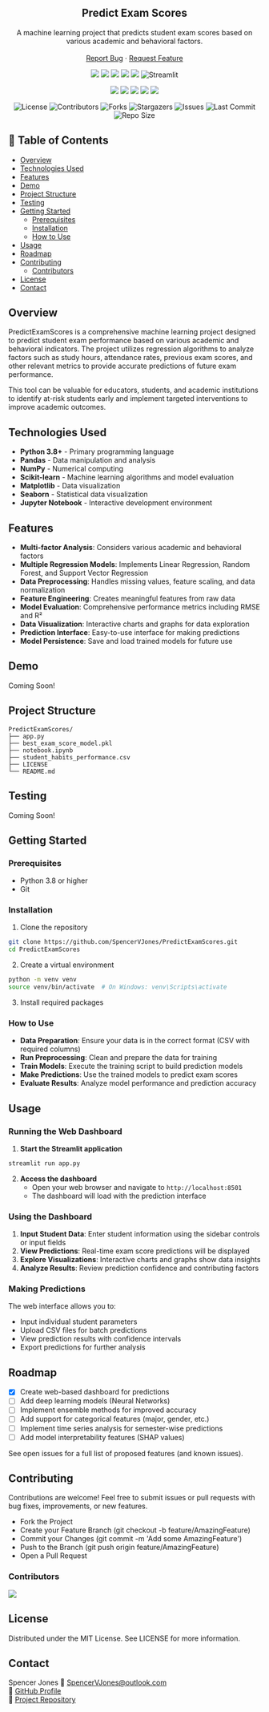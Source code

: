 <div align="center">
  <h2 align="center">Predict Exam Scores</h2>
  <p align="center">
A machine learning project that predicts student exam scores based on various academic and behavioral factors.
    <br />
    <br />
    <a href="https://github.com/SpencerVJones/PredictExamScores/issues">Report Bug</a>
    ·
    <a href="https://github.com/SpencerVJones/PredictExamScores/issues">Request Feature</a>
  </p>
</div>


<!-- PROJECT SHIELDS -->
<div align="center">

![](https://img.shields.io/badge/Python-3776AB?style=for-the-badge&logo=python&logoColor=white)
![](https://img.shields.io/badge/Pandas-150458?style=for-the-badge&logo=pandas&logoColor=white)
![](https://img.shields.io/badge/NumPy-013243?style=for-the-badge&logo=numpy&logoColor=white)
![](https://img.shields.io/badge/Scikit--learn-F7931E?style=for-the-badge&logo=scikit-learn&logoColor=white)
![](https://img.shields.io/badge/Jupyter-F37626?style=for-the-badge&logo=jupyter&logoColor=white)
![Streamlit](https://img.shields.io/badge/Streamlit-FF4B4B?style=for-the-badge&logo=streamlit&logoColor=white)


![](https://img.shields.io/badge/Machine%20Learning-%E2%9C%94%EF%B8%8F-green.svg?style=for-the-badge)
![](https://img.shields.io/badge/Regression-Models-blue.svg?style=for-the-badge)
![](https://img.shields.io/badge/Data%20Analysis-%E2%9C%94%EF%B8%8F-orange.svg?style=for-the-badge)
![](https://img.shields.io/badge/Data%20Visualization-%E2%9C%94%EF%B8%8F-blue.svg?style=for-the-badge)
![](https://img.shields.io/badge/Score%20Prediction-%E2%9C%94%EF%B8%8F-red.svg?style=for-the-badge)

![License](https://img.shields.io/github/license/SpencerVJones/PredictExamScores?style=for-the-badge)
![Contributors](https://img.shields.io/github/contributors/SpencerVJones/PredictExamScores?style=for-the-badge)
![Forks](https://img.shields.io/github/forks/SpencerVJones/PredictExamScores?style=for-the-badge)
![Stargazers](https://img.shields.io/github/stars/SpencerVJones/PredictExamScores?style=for-the-badge)
![Issues](https://img.shields.io/github/issues/SpencerVJones/PredictExamScores?style=for-the-badge)
![Last Commit](https://img.shields.io/github/last-commit/SpencerVJones/PredictExamScores?style=for-the-badge)
![Repo Size](https://img.shields.io/github/repo-size/SpencerVJones/PredictExamScores?style=for-the-badge)

</div>


## 📑 Table of Contents
- [Overview](#overview)
- [Technologies Used](#technologies-used)
- [Features](#features)
- [Demo](#demo)
- [Project Structure](#project-structure)
- [Testing](#testing)
- [Getting Started](#getting-started)
  - [Prerequisites](#prerequisites)
  - [Installation](#installation)
  - [How to Use](#how-to-use)
- [Usage](#usage)
- [Roadmap](#roadmap)
- [Contributing](#contributing)
	- [Contributors](#contributors)
- [License](#license)
- [Contact](#contact)

## Overview
PredictExamScores is a comprehensive machine learning project designed to predict student exam performance based on various academic and behavioral indicators. The project utilizes regression algorithms to analyze factors such as study hours, attendance rates, previous exam scores, and other relevant metrics to provide accurate predictions of future exam performance.

This tool can be valuable for educators, students, and academic institutions to identify at-risk students early and implement targeted interventions to improve academic outcomes.

## Technologies Used
-   **Python 3.8+** - Primary programming language
-   **Pandas** - Data manipulation and analysis
-   **NumPy** - Numerical computing
-   **Scikit-learn** - Machine learning algorithms and model evaluation
-   **Matplotlib** - Data visualization
-   **Seaborn** - Statistical data visualization
-   **Jupyter Notebook** - Interactive development environment

## Features
-   **Multi-factor Analysis**: Considers various academic and behavioral factors
-   **Multiple Regression Models**: Implements Linear Regression, Random Forest, and Support Vector Regression
-   **Data Preprocessing**: Handles missing values, feature scaling, and data normalization
-   **Feature Engineering**: Creates meaningful features from raw data
-   **Model Evaluation**: Comprehensive performance metrics including RMSE and R²
-   **Data Visualization**: Interactive charts and graphs for data exploration
-   **Prediction Interface**: Easy-to-use interface for making predictions
-   **Model Persistence**: Save and load trained models for future use

## Demo
Coming Soon!

## Project Structure
```
PredictExamScores/ 
├── app.py  
├── best_exam_score_model.pkl   
├── notebook.ipynb 
├── student_habits_performance.csv 
├── LICENSE 
└── README.md 
```

## Testing
Coming Soon!

## Getting Started

### Prerequisites
-   Python 3.8 or higher
-   Git
### Installation
1.  Clone the repository
```bash
git clone https://github.com/SpencerVJones/PredictExamScores.git
cd PredictExamScores
```
2.  Create a virtual environment
```bash
python -m venv venv
source venv/bin/activate  # On Windows: venv\Scripts\activate
```
3.  Install required packages
   
###  How to Use
 -   **Data Preparation**: Ensure your data is in the correct format (CSV with required columns)
-   **Run Preprocessing**: Clean and prepare the data for training
-   **Train Models**: Execute the training script to build prediction models
-   **Make Predictions**: Use the trained models to predict exam scores
-   **Evaluate Results**: Analyze model performance and prediction accuracy
 
## Usage
### Running the Web Dashboard
1.  **Start the Streamlit application**
```bash
streamlit run app.py
```
2.  **Access the dashboard**
    -   Open your web browser and navigate to `http://localhost:8501`
    -   The dashboard will load with the prediction interface
### Using the Dashboard
1.  **Input Student Data**: Enter student information using the sidebar controls or input fields
2.  **View Predictions**: Real-time exam score predictions will be displayed
3.  **Explore Visualizations**: Interactive charts and graphs show data insights
4.  **Analyze Results**: Review prediction confidence and contributing factors
### Making Predictions
The web interface allows you to:
-   Input individual student parameters
-   Upload CSV files for batch predictions
-   View prediction results with confidence intervals
-   Export predictions for further analysis
 
## Roadmap
- [x] Create web-based dashboard for predictions
- [ ] Add deep learning models (Neural Networks)
- [ ] Implement ensemble methods for improved accuracy
- [ ] Add support for categorical features (major, gender, etc.)
- [ ] Implement time series analysis for semester-wise predictions
- [ ] Add model interpretability features (SHAP values)   

See open issues for a full list of proposed features (and known issues).
 
 
## Contributing
Contributions are welcome! Feel free to submit issues or pull requests with bug fixes, improvements, or new features.
- Fork the Project
- Create your Feature Branch (git checkout -b feature/AmazingFeature)
- Commit your Changes (git commit -m 'Add some AmazingFeature')
- Push to the Branch (git push origin feature/AmazingFeature)
- Open a Pull Request

### Contributors
<a href="https://github.com/SpencerVJones/PredictExamScores/graphs/contributors">
  <img src="https://contrib.rocks/image?repo=SpencerVJones/PredictExamScores"/>
</a>


## License
Distributed under the MIT License. See LICENSE for more information.



## Contact
Spencer Jones
📧 [SpencerVJones@outlook.com](mailto:SpencerVJones@outlook.com)  
🔗 [GitHub Profile](https://github.com/SpencerVJones)  
🔗 [Project Repository](https://github.com/SpencerVJones/PredictExamScores)
